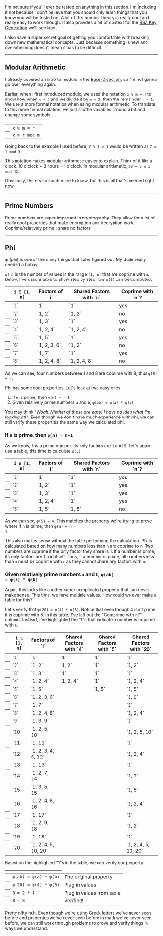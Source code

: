 I'm not sure if you'll ever be tested on anything in this section.
I'm including it not because I don't believe that you should only learn things
that you know you will be tested on.
A lot of this number theory is really cool and really easy to work through.
It also provides a bit of context for the
[RSA Key Generation](crypto/rsa_keygen.html)
we'll see later.

I also have a super secret goal of getting you comfortable with breaking down
new mathematical concepts.
Just because something is new and overwhelming doesn't mean it has to be
difficult.

---

## Modular Arithmetic

I already covered an intro to modulo in the
[Base-2 section](numbers/baseTwo.html#intrducing-modulo),
so I'm not gonna go over everything again.

Earlier, when I first introduced modulo, we used the notation `x % m = r` to
show how when `x = 7` and we divide it by `m = 3`, then the remainder `r = 1`.
We use a more formal notation when using modular arithmetic.
To translate to this more formal notation, we just shuffle variables around
a bit and change some symbols

<center>
<table>
<colgroup><col span="1" class="red"></colgroup>
<thead><tr><th></th><th></th></tr></thead>
<tbody>
<tr><th></th><td><code>x % m = r</code></td></tr>
<tr><th></th><td><code>x &equiv; r mod m</code></td></tr>
</tbody>
</table>
</center>

Going back to the example I used before, `7 % 3 = 1` would be written as
<code>7 &equiv; 1 mod 3</code>.

This notation makes modular arithmetic easier to explain.
Think of it like a clock, 10 o'clock + 3 hours = 1 o'clock.
In modular arithmetic, <code>10 + 3 &equiv; 1 mod 12</code>.

Obviously, there's so much more to know, but this is all that's needed right
now.

---

## Prime Numbers

Prime numbers are super important in cryptography.
They allow for a lot of really cool properties that make encryption and
decryption work.
Coprime/relatively prime : share no factors

---

## Phi

&phi; (phi) is one of the many things that Euler figured out.
My dude really needed a hobby.

<code>&phi;(n)</code> is the number of values in the range `[1, n]` that are
coprime with `n`.
Below, I've used a table to show step by step how <code>&phi;(8)</code> can be
computed:

<center>
<table>
<colgroup><col span="1" class="red"></colgroup>
<thead><tr>
<th></th>
<th><code>i &isinv; [1, n]</code></th>
<th>Factors of `i`</th>
<th>Shared Factors with `n`</th>
<th>Coprime with `n`?</th>
</tr></thead>
<tbody>
<tr><th></th><td>`1`</td><td>`1`</td><td>`1`</td><td>yes</td></tr>
<tr><th></th><td>`2`</td><td>`1, 2`</td><td>`1, 2`</td><td>no</td></tr>
<tr><th></th><td>`3`</td><td>`1, 3`</td><td>`1`</td><td>yes</td></tr>
<tr><th></th><td>`4`</td><td>`1, 2, 4`</td><td>`1, 2, 4`</td><td>no</td></tr>
<tr><th></th><td>`5`</td><td>`1, 5`</td><td>`1`</td><td>yes</td></tr>
<tr><th></th><td>`6`</td><td>`1, 2, 3, 6`</td><td>`1, 2`</td><td>no</td></tr>
<tr><th></th><td>`7`</td><td>`1, 7`</td><td>`1`</td><td>yes</td></tr>
<tr><th></th><td>`8`</td><td>`1, 2, 4, 8`</td><td>`1, 2, 4, 8`</td><td>no</td></tr>
</tbody>
</table>
</center>

As we can see, four numbers between 1 and 8 are coprime with 8, thus
<code>&phi;(8) = 4</code>.

Phi has some cool properties.
Let's look at two easy ones.

1. If `n` is prime, then <code>&phi;(n) = n-1</code>
2. Given relatively prime numbers `a` and `b`,
<code>&phi;(ab) = &phi;(a) * &phi;(b)</code>

You may think _"Woah! Niether of these are easy! I have no idea what I'm looking
at!"_.
Even though we don't have much experience with phi, we can still verify these
properties the same way we calculated phi.

### If `n` is prime, then <code>&phi;(n) = n-1</code>

As we know, 5 is a prime number.
Its only factors are `1` and `5`.
Let's again use a table, this time to calculate <code>&phi;(5)</code>:

<center>
<table>
<colgroup><col span="1" class="red"></colgroup>
<thead><tr>
<th></th>
<th><code>i &isinv; [1, n]</code></th>
<th>Factors of `i`</th>
<th>Shared Factors with `n`</th>
<th>Coprime with `n`?</th>
</tr></thead>
<tbody>
<tr><th></th><td>`1`</td><td>`1`</td><td>`1`</td><td>yes</td></tr>
<tr><th></th><td>`2`</td><td>`1, 2`</td><td>`1`</td><td>yes</td></tr>
<tr><th></th><td>`3`</td><td>`1, 3`</td><td>`1`</td><td>yes</td></tr>
<tr><th></th><td>`4`</td><td>`1, 2, 4`</td><td>`1`</td><td>yes</td></tr>
<tr><th></th><td>`5`</td><td>`1, 5`</td><td>`1, 5`</td><td>no</td></tr>
</tbody>
</table>
</center>

As we can see, <code>&phi;(5) = 4</code>.
This matches the property we're trying to prove where if `n` is prime, then
<code>&phi;(n) = n - 1</code>.

This also makes sense without the table performing the calculation.
Phi is calculated based on how many numbers less than `n` are coprime to `n`.
Two numbers are coprime if the only factor they share is 1.
If a number is prime, its only factors are 1 and itself.
Thus, if a number is prime, all numbers less than `n` must be coprime with `n`
as they cannot share any factors with `n`.

### Given relatively prime numbers `a` and `b`, <code>&phi;(ab) = &phi;(a) * &phi;(b)</code>

Again, this looks like another super complicated property that can never make
sense.
This time, we have multiple values.
How could we ever make a table for this?

Let's verify that <code>&phi;(20) = &phi;(4) * &phi;(5)</code>.
Notice that even though 4 isn't prime, it is coprime with 5.
In this table, I've left out the "Comprime with `n`?" column.
Instead, I've highlighted the "1"s that indicate a number is coprime with `n`.

<center>
<table>
<colgroup><col span="1" class="red"></colgroup>
<thead><tr>
<th></th>
<th><code>i &isinv; [1, n]</code></th>
<th>Factors of `i`</th>
<th>Shared Factors with `4`</th>
<th>Shared Factors with `5`</th>
<th>Shared Factors with `20`</th>
</tr></thead>
<tbody>
<tr><th></th><td>`1`</td><td>`1`</td>
<td><span class="hi">`1`</span></td>
<td><span class="hi">`1`</span></td>
<td><span class="hi">`1`</span></td>
</tr>
<tr><th></th><td>`2`</td><td>`1, 2`</td>
<td>`1, 2`</td><td>
<span class="hi">`1`</span></td>
<td>`1, 2`</td>
</tr>
<tr><th></th><td>`3`</td><td>`1, 3`</td>
<td><span class="hi">`1`</span></td>
<td><span class="hi">`1`</span></td>
<td><span class="hi">`1`</span></td>
</tr>
<tr><th></th><td>`4`</td><td>`1, 2, 4`</td>
<td>`1, 2, 4`</td>
<td><span class="hi">`1`</span></td>
<td>`1, 2, 4`</td>
</tr>
<tr><th></th><td>`5`</td><td>`1, 5`</td>
<td></td>
<td>`1, 5`</td>
<td>`1, 5`</td>
</tr>
<tr><th></th><td>`6`</td><td>`1, 2, 3, 6`</td>
<td></td>
<td></td>
<td>`1, 2`</td>
</tr>
<tr><th></th><td>`7`</td><td>`1, 7`</td>
<td></td>
<td></td>
<td><span class="hi">`1`</span></td>
</tr>
<tr><th></th><td>`8`</td><td>`1, 2, 4, 8`</td>
<td></td>
<td></td>
<td>`1, 2, 4`</td>
</tr>
<tr><th></th><td>`9`</td><td>`1, 3, 9`</td>
<td></td>
<td></td>
<td><span class="hi">`1`</span></td></tr>
<tr><th></th><td>`10`</td><td>`1, 2, 5, 10`</td>
<td></td>
<td></td>
<td>`1, 2, 5, 10`</td>
</tr>
<tr><th></th><td>`11`</td><td>`1, 11`</td>
<td></td>
<td></td>
<td><span class="hi">`1`</span></td>
</tr>
<tr><th></th><td>`12`</td><td>`1, 2, 3, 4, 6, 12`</td>
<td></td>
<td></td>
<td>`1, 2, 4`</td>
</tr>
<tr><th></th><td>`13`</td><td>`1, 13`</td>
<td></td>
<td></td>
<td><span class="hi">`1`</span></td>
</tr>
<tr><th></th><td>`14`</td><td>`1, 2, 7, 14`</td>
<td></td>
<td></td>
<td>`1, 2`</td>
</tr>
<tr><th></th><td>`15`</td><td>`1, 3, 5, 15`</td>
<td></td>
<td></td>
<td>`1, 5`</td>
</tr>
<tr><th></th><td>`16`</td><td>`1, 2, 4, 8, 16`</td>
<td></td>
<td></td>
<td>`1, 2, 4`</td>
</tr>
<tr><th></th><td>`17`</td><td>`1, 17`</td>
<td></td>
<td></td>
<td><span class="hi">`1`</span></td>
</tr>
<tr><th></th><td>`18`</td><td>`1, 2, 9, 18`</td>
<td></td>
<td></td>
<td>`1, 2`</td>
</tr>
<tr><th></th><td>`19`</td><td>`1, 19`</td>
<td></td>
<td></td>
<td><span class="hi">`1`</span></td>
</tr>
<tr><th></th><td>`20`</td><td>`1, 2, 4, 5, 10, 20`</td>
<td></td>
<td></td>
<td>`1, 2, 4, 5, 10, 20`</td>
</tr>
</tbody>
</table>
</center>

Based on the highlighted "1"s in the table, we can verify our property.

<center>
<table>
<colgroup><col span="1" class="red"></colgroup>
<thead><tr><th></th><th></th></tr></thead>
<tbody>
<tr><th></th>
<td><code>&phi;(ab) = &phi;(a) * &phi;(b)</code></td>
<td class="left">The original property</td>
</tr>
<tr><th></th>
<td><code>&phi;(20) = &phi;(4) * &phi;(5)</code></td>
<td class="left">Plug in values</td>
</tr>
<tr><th></th>
<td><code>8 = 2 * 4</code></td>
<td class="left">Plug in values from table</td>
</tr>
<tr><th></th>
<td><code>8 = 8</code></td>
<td class="left">Verified!</td>
</tr>
</tbody>
</table>
</center>

Pretty nifty huh.
Even though we're using Greek letters we've never seen before and properties
we've never seen before in math we've never seen before, we can still work
through problems to prove and verify things in ways we understand.


